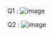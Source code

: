 Q1 : ![image](https://github.com/MathisJuretRafin/Workshop2/assets/148776485/c5d296c6-4ad4-42a7-ae13-78872c8af20f)

Q2 : ![image](https://github.com/MathisJuretRafin/Workshop2/assets/148776485/1bfdf9ed-c988-4bb2-b74c-6ca2dc5f576b)


